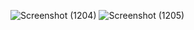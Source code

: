 







![Screenshot (1204)](https://github.com/user-attachments/assets/8af9bd09-41a7-41b6-99a6-f64bed6e0efc)
![Screenshot (1205)](https://github.com/user-attachments/assets/01085d57-3f35-4510-b8b5-2696896f36b7)
